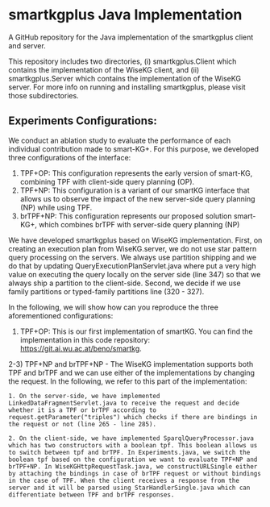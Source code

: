 # smartkgplus Java Implementation
A GitHub repository for the Java implementation of the smartkgplus client and server.

This repository includes two directories, (i) smartkgplus.Client which contains the implementation of the WiseKG client, and (ii) smartkgplus.Server which contains the implementation of the WiseKG server.
For more info on running and installing smartkgplus, please visit those subdirectories.


## Experiments Configurations:

We conduct an ablation study to evaluate the performance of each individual contribution made to smart-KG+. For this purpose, we developed three configurations of the interface:

1)  TPF+OP: This configuration represents the early version of smart-KG, combining TPF with client-side
query planning (OP).
2) TPF+NP: This configuration is a variant of our smartKG interface that allows us to observe the impact of the
new server-side query planning (NP) while using TPF.
3) brTPF+NP: This configuration represents our proposed solution smart-KG+, which combines brTPF with
server-side query planning (NP)

We have developed smartkgplus based on WiseKG implementation. First, on creating an execution plan from WiseKG.server, we do not use star pattern query processing on the servers. We always use partition shipping and we do that by updating QueryExecutionPlanServlet.java where put a very high value on executing the query locally on the server side (line 347) so that we always ship a partition to the client-side. Second, we decide if we use family partitions or typed-family partitions line (320 - 327).

In the following, we will show how can you reproduce the three aforementioned configurations:

1)  TPF+OP: This is our first implementation of smartKG. You can find the implementation in this code repository: https://git.ai.wu.ac.at/beno/smartkg.

2-3)  TPF+NP and brTPF+NP - The WiseKG implementation supports both TPF and brTPF and we can use either of the implementations by changing the request. In the following, we refer to this part of the implementation:
    
    1. On the server-side, we have implemented LinkedDataFragmentServlet.java to receive the request and decide whether it is a TPF or brTPF according to request.getParameter("triples") which checks if there are bindings in the request or not (line 265 - line 285).
  
    2. On the client-side, we have implemented SparqlQueryProcessor.java which has two constructors with a boolean tpf. This boolean allows us to switch between tpf and brTPF. In Experiments.java, we switch the boolean tpf based on the configuration we want to evaluate TPF+NP and brTPF+NP. In WiseKGHttpRequestTask.java, we constructURLSingle either by attaching the bindings in case of brTPF request or without bindings in the case of TPF. When the client receives a response from the server and it will be parsed using StarHandlerSingle.java which can differentiate between TPF and brTPF responses. 

